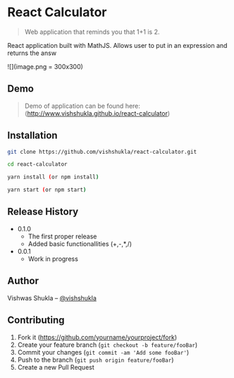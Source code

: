 # React Calculator
> Web application that reminds you that 1+1 is 2.


React application built with MathJS. Allows user to put in an expression and returns the answ

![](image.png = 300x300)

## Demo

> Demo of application can be found here: (http://www.vishshukla.github.io/react-calculator)


## Installation

```sh
git clone https://github.com/vishshukla/react-calculator.git

cd react-calculator

yarn install (or npm install)

yarn start (or npm start)

```

## Release History

* 0.1.0
    * The first proper release
    * Added basic functionallities (+,-,*,/)
* 0.0.1
    * Work in progress

## Author

Vishwas Shukla – [@vishshukla](https://www.linkedin.com/in/vishshukla/) 

## Contributing

1. Fork it (<https://github.com/yourname/yourproject/fork>)
2. Create your feature branch (`git checkout -b feature/fooBar`)
3. Commit your changes (`git commit -am 'Add some fooBar'`)
4. Push to the branch (`git push origin feature/fooBar`)
5. Create a new Pull Request
<!-- Link and img dfn's -->
[npm-image]: https://img.shields.io/npm/v/datadog-metrics.svg?style=flat-square
[npm-url]: https://npmjs.org/package/datadog-metrics